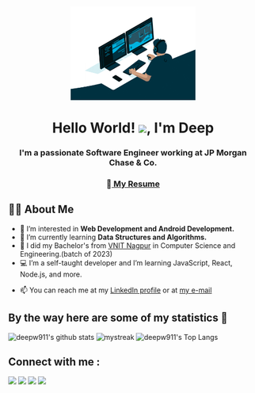 <!-- ### Hi there 👋 -->


<!-- <a href="#"><img width="100%" height="auto" src="https://i.imgur.com/iXuL1HG.png" height="175px"/></a> -->
<div align="center">
<img align="center" height="50%" alt="GIF" src="https://github.com/deepw911/deepw911/blob/48051b001a2c0f5407710300f0092977f3c4e535/giphy.gif" width="50%"/>
</div>
<h1 align="center">Hello World! <img src="https://raw.githubusercontent.com/MartinHeinz/MartinHeinz/master/wave.gif" width="30px">, I'm Deep</h1>
<h3 align="center">I'm a passionate Software Engineer working at JP Morgan Chase & Co.</h3>
<h3 align="center">📄<a href="https://drive.google.com/file/d/11v35zXqRbnrhnrz2jtWBXZ5fqyaHAEIZ/view?usp=share_link"> My Resume </a> </h3></div>

## 🙋‍♂️ About Me
- 👀 I’m interested in **Web Development and Android Development.**
- 🌱 I’m currently learning **Data Structures and Algorithms.**
- 🌱 I did my Bachelor's from [VNIT Nagpur](https://vnit.ac.in/) in Computer Science and Engineering.(batch of 2023)
- 💻 I’m a self-taught developer and I’m learning JavaScript, React, Node.js, and more.
<!-- - 🎸 I love singing and playing the guitar in my free time.
- ⚡ I like sketching and digital drawing, I also love to sketch my favourite anime characters. -->
- 📫 You can reach me at my [LinkedIn profile](https://www.linkedin.com/in/deep-walke/) or at [my e-mail](mailto:deepwalke99@gmail.com)

<!-- <a href="https://www.youtube.com/watch?v=dQw4w9WgXcQ"><img src="https://user-images.githubusercontent.com/73097560/115834477-dbab4500-a447-11eb-908a-139a6edaec5c.gif"></a> -->

## By the way here are some of my statistics 🚀
![deepw911's github stats](https://github-readme-stats.vercel.app/api?username=deepw911&show_icons=true&theme=react)
<img src="https://github-readme-streak-stats.herokuapp.com/?user=deepw911&theme=react" alt="mystreak"/> 
![deepw911's Top Langs](https://github-readme-stats.vercel.app/api/top-langs/?username=deepw911&theme=react&layout=compact)


<!-- <a href="https://www.youtube.com/watch?v=dQw4w9WgXcQ"><img src="https://user-images.githubusercontent.com/73097560/115834477-dbab4500-a447-11eb-908a-139a6edaec5c.gif"></a> -->

## Connect with me : 
<p align="left">
<a href = "https://www.linkedin.com/in/deep-walke/"><img src="https://img.icons8.com/fluent/48/000000/linkedin.png"/></a>
<a href = "https://twitter.com/deepwalke911"><img src="https://img.icons8.com/fluent/48/000000/twitter.png"/></a>
<a href = "mailto:deepwalke99@gmail.com"><img src="https://img.icons8.com/fluent/48/000000/gmail.png"/></a>
<a href = "https://www.instagram.com/deepwalke911/"><img src="https://img.icons8.com/fluent/48/000000/instagram-new.png"/></a>
</p>


<!--
**deepw911/deepw911** is a ✨ _special_ ✨ repository because its `README.md` (this file) appears on your GitHub profile.

Here are some ideas to get you started:

- 🔭 I’m currently working on ...
- 🌱 I’m currently learning ...
- 👯 I’m looking to collaborate on ...
- 🤔 I’m looking for help with ...
- 💬 Ask me about ...
- 📫 How to reach me: ...
- 😄 Pronouns: ...
- ⚡ Fun fact: ...
-->
